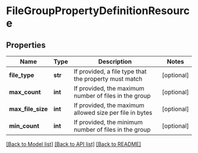 # FileGroupPropertyDefinitionResource

## Properties
Name | Type | Description | Notes
------------ | ------------- | ------------- | -------------
**file_type** | **str** | If provided, a file type that the property must match | [optional] 
**max_count** | **int** | If provided, the maximum number of files in the group | [optional] 
**max_file_size** | **int** | If provided, the maximum allowed size per file in bytes | [optional] 
**min_count** | **int** | If provided, the minimum number of files in the group | [optional] 

[[Back to Model list]](../README.md#documentation-for-models) [[Back to API list]](../README.md#documentation-for-api-endpoints) [[Back to README]](../README.md)


